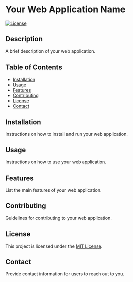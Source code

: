 # Your Web Application Name

[![License](https://img.shields.io/badge/License-MIT-blue.svg)](LICENSE)

## Description

A brief description of your web application.

## Table of Contents

- [Installation](#installation)
- [Usage](#usage)
- [Features](#features)
- [Contributing](#contributing)
- [License](#license)
- [Contact](#contact)

## Installation

Instructions on how to install and run your web application.

## Usage

Instructions on how to use your web application.

## Features

List the main features of your web application.

## Contributing

Guidelines for contributing to your web application.

## License

This project is licensed under the [MIT License](LICENSE).

## Contact

Provide contact information for users to reach out to you.
